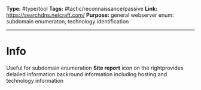 **Type:** #type/tool
**Tags:**  #tactic/reconnaissance/passive 
**Link:** https://searchdns.netcraft.com/
**Purpose:** general webserver enum: subdomain enumeraton, technology identification

---
# Info
Useful for subdomain enumeration
**Site report** icon on the rightprovides delailed information backround information including hosting and technology information
